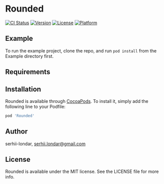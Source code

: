 # Rounded

[![CI Status](https://img.shields.io/travis/serhii-londar/Rounded.svg?style=flat)](https://travis-ci.org/serhii-londar/Rounded)
[![Version](https://img.shields.io/cocoapods/v/Rounded.svg?style=flat)](https://cocoapods.org/pods/Rounded)
[![License](https://img.shields.io/cocoapods/l/Rounded.svg?style=flat)](https://cocoapods.org/pods/Rounded)
[![Platform](https://img.shields.io/cocoapods/p/Rounded.svg?style=flat)](https://cocoapods.org/pods/Rounded)

## Example

To run the example project, clone the repo, and run `pod install` from the Example directory first.

## Requirements

## Installation

Rounded is available through [CocoaPods](https://cocoapods.org). To install
it, simply add the following line to your Podfile:

```ruby
pod 'Rounded'
```

## Author

serhii-londar, serhii.londar@gmail.com

## License

Rounded is available under the MIT license. See the LICENSE file for more info.
